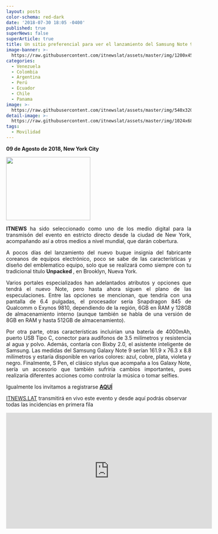 ```yaml
---
layout: posts
color-schema: red-dark
date: '2018-07-30 18:05 -0400'
published: true
superNews: false
superArticle: true
title: Un sitio preferencial para ver el lanzamiento del Samsung Note 9
image-banner: >-
  https://raw.githubusercontent.com/itnewslat/assets/master/img/1200x450/Samsung-note-9.jpg
categories:
  - Venezuela
  - Colombia
  - Argentina
  - Perú
  - Ecuador
  - Chile
  - Panama
image: >-
  https://raw.githubusercontent.com/itnewslat/assets/master/img/540x320/Samsung-note-9-p.jpg
detail-image: >-
  https://raw.githubusercontent.com/itnewslat/assets/master/img/1024x680/Samsung-note-9-g.jpg
tags:
  - Movilidad
---
```

**09 de Agosto de 2018, New York City**

<p style="text-align: left;"><img class="alignleft" src="https://upload.wikimedia.org/wikipedia/commons/thumb/4/49/Brooklyn_Bridge_%26_Downtown_Manhattan_%2811654537846%29.jpg/800px-Brooklyn_Bridge_%26_Downtown_Manhattan_%2811654537846%29.jpg" alt="" width="229" height="172" /> <p style="text-align: justify;"><Strong>ITNEWS</Strong> ha sido seleccionado como uno de los medio digital para la transmisón del evento en estricto directo desde la ciudad de New York, acompañando así a otros medios a nivel mundial, que darán cobertura.</p>

<p style="text-align: justify;">A pocos días del lanzamiento del nuevo buque insignia del fabricante coreanos de equipos electrónico, poco se sabe de las características y diseño del emblematico equipo, solo que se realizará como siempre con tu tradicional titulo <Strong>Unpacked </Strong>, en Brooklyn, Nueva York.</p>

<p style="text-align: justify;">Varios portales especializados han adelantados atributos y opciones que tendrá el nuevo Note, pero hasta ahora siguen el plano de las especulaciones. Entre las opciones se mencionan, que tendría con una pantalla de 6.4 pulgadas, el procesador sería Snapdragon 845 de Qualcomm o Exynos 9810, dependiendo de la región, 6GB en RAM y 128GB de almacenamiento interno (aunque también se habla de una versión de 8GB en RAM y hasta 512GB de almacenamiento).</p> 

<p style="text-align: justify;">Por otra parte, otras características incluirían una batería de 4000mAh, puerto USB Tipo C, conector para audífonos de 3.5 milímetros y resistencia al agua y polvo. Además, contaría con Bixby 2.0, el asistente inteligente de Samsung. Las medidas del Samsung Galaxy Note 9 serían 161.9 x 76.3 x 8.8 milímetros y estaría disponible en varios colores: azul, cobre, plata, violeta y negro. Finalmente, S Pen, el clásico stylus que acompaña a los Galaxy Note, sería un accesorio que también sufriría cambios importantes, pues realizaría diferentes acciones como controlar la música o tomar selfies.</p>

Igualmente los invitamos a registrarse [**AQUÍ**](https://www.samsung.com/latin/unpacked/)

[ITNEWS.LAT](**http://ITNEWS.LAT**) transmitirá en vivo este evento y desde aquí podrás observar todas las incidencias en primera fila

<iframe width="560" height="315" src="https://youtu.be/Y-37lkw_uaQ" frameborder="0" allow="autoplay; encrypted-media" allowfullscreen></iframe>
